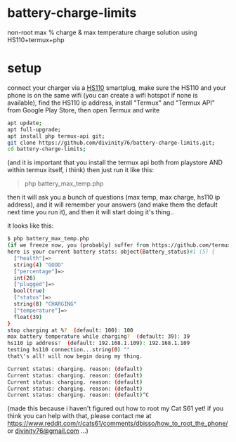 # battery-charge-limits
non-root max % charge &amp; max temperature charge solution using HS110+termux+php 

# setup
connect your charger via a [HS110](https://www.tp-link.com/uk/home-networking/smart-plug/hs110/) smartplug, make sure the HS110 and your phone is on the same wifi (you can create a wifi hotspot if none is available), find the HS110 ip address, 
install "Termux" and "Termux API" from Google Play Store,
then open Termux and write 
```sh
apt update;
apt full-upgrade;
apt install php termux-api git;
git clone https://github.com/divinity76/battery-charge-limits.git;
cd battery-charge-limits;
```
(and it is important that you install the termux api both from playstore AND within termux itself, i think)
then just run it like this: 

> php battery_max_temp.php

then it will ask you a bunch of questions (max temp, max charge, hs110 ip address), and it will remember your answers (and make them the default next time you run it), 
and then it will start doing it's thing..

it looks like this:

```sh
$ php battery_max_temp.php
(if we freeze now, you (probably) suffer from https://github.com/termux/termux-packages/issues/334 ... no you don\'t!)
here is your current battery stats: object(Battery_status)#1 (5) {
  ["health"]=>
  string(4) "GOOD"
  ["percentage"]=>
  int(26)
  ["plugged"]=>
  bool(true)
  ["status"]=>
  string(8) "CHARGING"
  ["temperature"]=>
  float(39)
}
stop charging at %?  (default: 100): 100
max battery temperature while charging?  (default: 39): 39
hs110 ip address?  (default: 192.168.1.109): 192.168.1.109
testing hs110 connection...string(0) ""
that\'s all! will now begin doing my thing.

Current status: charging. reason: (default)
Current status: charging. reason: (default)
Current status: charging. reason: (default)
Current status: charging. reason: (default)
Current status: charging. reason: (default)^C
```



(made this because i haven't figured out how to root my Cat S61 yet! if you think you can help with that, please contact me at https://www.reddit.com/r/cats61/comments/dbisso/how_to_root_the_phone/ or divinity76@gmail.com ...) 
